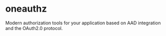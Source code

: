 # oneauthz
Modern authorization tools for your application based on AAD integration and the OAuth2.0 protocol.
